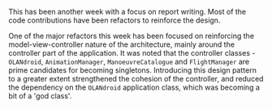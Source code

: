 This has been another week with a focus on report writing. Most of the code contributions have been refactors to reinforce the design.

One of the major refactors this week has been focused on reinforcing the model-view-controller nature of the architecture, mainly around the controller part of the application. It was noted that the controller classes - `OLANdroid`, `AnimationManager`, `ManoeuvreCatalogue` and `FlightManager` are prime candidates for becoming singletons. Introducing this design pattern to a greater extent strengthened the cohesion of the controller, and reduced the dependency on the `OLANdroid` application class, which was becoming a bit of a 'god class'.
